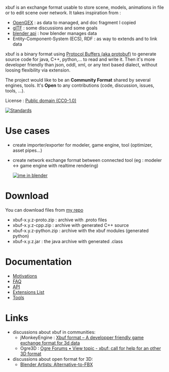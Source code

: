 xbuf is an exchange format usable to store scene, models, animations in file or to edit scene over network. It takes inspiration from :

* [OpenGEX](http://opengex.org/) : as data to managed, and doc fragment I copied
* [glTF](https://github.com/KhronosGroup/glTF) : some discussions and some goals
* [blender api](http://www.blender.org/api/blender_python_api_2_72_release/) : how blender manages data
* Entity-Component-System (ECS), RDF : as way to extends and to link data

xbuf is a binary format using [Protocol Buffers (aka protobuf)](https://developers.google.com/protocol-buffers/) to generate source code for java, C++, python,... to read and write it. Then it's more developer friendly than json, oddl, xml, or any text based dialect, without loosing flexibility via extension.

The project would like to be an **Community Format** shared by several engines, tools. It's **Open** to any contributions (code, discussion, issues, tools, ...).

License : [Public domain (CC0-1.0)](http://creativecommons.org/publicdomain/zero/1.0/)

[![Standards](http://imgs.xkcd.com/comics/standards.png)](http://xkcd.com/927/)

# Use cases

* create importer/exporter for modeler, game engine, tool (optimizer, asset pipes...)
* create network exchange format between connected tool (eg : modeler <-> game engine with realtime rendering)

  [![jme in blender](http://img.youtube.com/vi/3pQd65_dkeM/0.jpg)](http://www.youtube.com/watch?v=3pQd65_dkeM)

# Download

You can download files from [my repo](https://bintray.com/package/files/davidb/maven/xbuf)

* xbuf-x.y.z-proto.zip : archive with .proto files
* xbuf-x.y.z-cpp.zip : archive with generated C++ source
* xbuf-x.y.z-python.zip : archive with the xbuf modules (generated python)
* xbuf-x.y.z.jar : the java archive with generated .class

# Documentation

* [Motivations](https://github.com/davidB/xbuf/wiki/Motivations)
* [FAQ](https://github.com/davidB/xbuf/wiki/FAQ)
* [API](https://github.com/davidB/xbuf/wiki/API)
* [Extensions List](https://github.com/davidB/xbuf/wiki/Extensions-List)
* [Tools](https://github.com/davidB/xbuf/wiki/Tools)

# Links

* discussions about xbuf in communities:
  * jMonkeyEngine : [Xbuf format – A developper friendly game exchange format for 3d data](http://hub.jmonkeyengine.org/t/xbuf-format-a-developper-friendly-game-exchange-format-for-3d-data/31130/19)
  * Ogre3D : [Ogre Forums • View topic - xbuf: call for help for an other 3D format](http://www.ogre3d.org/forums/viewtopic.php?f=1&t=82801&p=514877#p514877)
* discussions about open format for 3D:
  * [Blender Artists: Alternative-to-FBX](http://blenderartists.org/forum/showthread.php?348506-Alternative-to-FBX/page3)
